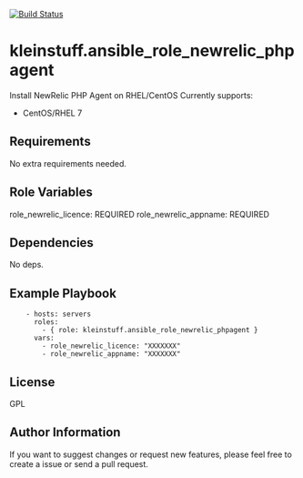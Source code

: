 [![Build Status](https://travis-ci.org/kleinstuff/ansible-role-newrelic-phpagent.png)](https://travis-ci.org/kleinstuff/ansible-role-newrelic-phpagent)

kleinstuff.ansible_role_newrelic_phpagent
=========

Install NewRelic PHP Agent on RHEL/CentOS
Currently supports:
* CentOS/RHEL 7

Requirements
------------

No extra requirements needed.

Role Variables
--------------

role_newrelic_licence: REQUIRED
role_newrelic_appname: REQUIRED


Dependencies
------------

No deps.

Example Playbook
----------------

```
    - hosts: servers
      roles:
        - { role: kleinstuff.ansible_role_newrelic_phpagent }
      vars:
        - role_newrelic_licence: "XXXXXXX"
        - role_newrelic_appname: "XXXXXXX"
```
License
-------

GPL

Author Information
------------------

If you want to suggest changes or request new features, please feel free to create a issue or send a pull request.
